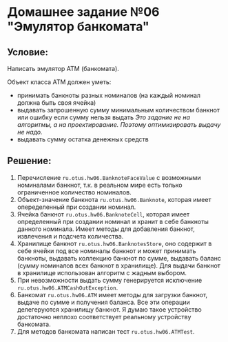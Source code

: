 # Домашнее задание №06 "Эмулятор банкомата"

## Условие:

Написать эмулятор АТМ (банкомата).

Объект класса АТМ должен уметь:
- принимать банкноты разных номиналов (на каждый номинал должна быть своя ячейка)
- выдавать запрошенную сумму минимальным количеством банкнот или ошибку если сумму нельзя выдать
_Это задание не на алгоритмы, а на проектирование.
Поэтому оптимизировать выдачу не надо._
- выдавать сумму остатка денежных средств

## Решение:
1. Перечисление `ru.otus.hw06.BanknoteFaceValue` с возможными номиналами банкнот, т.к.
в реальном мире есть только ограниченное количество номиналов.
2. Объект-значение банкнота `ru.otus.hw06.Banknote`, 
которая имеет опеределенный при создании номинал.
3. Ячейка банкнот `ru.otus.hw06.BanknoteCell`, которая имеет определенный при создании
номинал и хранит в себе банкноты данного номинала. Имеет методы для добавления банкнот,
извлечения и подсчета количества.
4. Хранилище банкнот `ru.otus.hw06.BanknotesStore`, оно содержит в себе ячейки под 
все номиналы банкнот и может принимать банкноты, выдавать коллекцию банкнот по сумме, 
выдавать баланс (сумму номиналов всех банкнот в хранилище). Для выдачи банкнот в хранилище
использован алгоритм с жадным выбором.
5. При невозможности выдать сумму генерируется исключение `ru.otus.hw06.ATMCashOutException`.
6. Банкомат `ru.otus.hw06.ATM` имеет методы для загрузки банкнот, выдаче по сумме и получения
баланса. Все эти операции делегеруются хранилищу банкнот. Я думаю такое устройство достаточно
неплохо соответствует реальному устройству банкомата.
7. Для методов банкомата написан тест `ru.otus.hw06.ATMTest`.